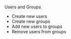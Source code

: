 Users and Groups
- Create new users
- Create new groups 
- Add new users to groups 
- Remove users from groups
